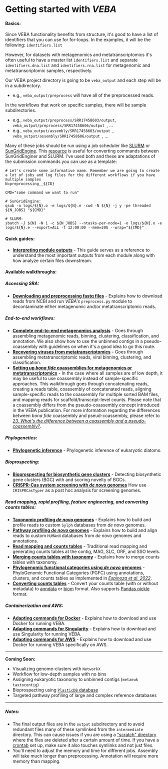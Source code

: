 # Getting started with *VEBA*

#### Basics:
Since VEBA functionality benefits from structure, it's good to have a list of identifiers that you can use for for-loops. In the examples, it will be the following: `identifiers.list`

However, for datasets with metagenomics and metatranscriptomics it's often useful to have a master list `identifiers.list` and separate `identifiers.dna.list` and `identifiers.rna.list` for metagenomic and metatranscriptomic samples, respectively. 

Our VEBA project directory is going to be `veba_output` and each step will be in a subdirectory.  

* e.g., `veba_output/preprocess` will have all of the preprocessed reads.  

In the workflows that work on specific samples, there will be sample subdirectories. 

* e.g., `veba_output/preprocess/SRR17458603/output`, `veba_output/preprocess/SRR17458606/output `, ...
* e.g., `veba_output/assembly/SRR17458603/output `, `veba_output/assembly/SRR17458606/output `, ...

Many of these jobs should be run using a job scheduler like [SLURM](https://slurm.schedmd.com/documentation.html) or [SunGridEngine](https://docs.oracle.com/cd/E19279-01/820-3257-12/n1ge.html).  This [resource](https://www.miamioh.edu/research/research-computing-support/services/hpc-cluster/sbatch-translation/) is useful for converting commands between SunGridEnginer and SLURM. I've used both and these are adaptations of the submission commands you can use as a template:

```
# Let's create some informative name. Remember we are going to create a lot of jobs and log files for the different workflows if you have multiple samples
N=preprocessing__${ID}
	
CMD="some command we want to run"
	
# SunGridEngine:
qsub -o logs/${N}.o -e logs/${N}.e -cwd -N ${N} -j y -pe threaded ${N_JOBS} "${CMD}"
	
# SLURM:
sbatch -J ${N} -N 1 -c ${N_JOBS} --ntasks-per-node=1 -o logs/${N}.o -e logs/${N}.e --export=ALL -t 12:00:00 --mem=20G --wrap="${CMD}"
```


#### Quick guides: 

* **[Interpreting module outputs](docs/interpreting_module_outputs.md)** - This guide serves as a reference to understand the most important outputs from each module along with how analyze certain files downstream.

#### Available walkthroughs:

##### Accessing SRA: 

*  **[Downloading and preprocessing fastq files](docs/download_and_preprocess_reads.md)** - Explains how to download reads from NCBI and run *VEBA's* `preprocess.py` module to decontaminate either metagenomic and/or metatranscriptomic reads.

##### End-to-end workflows:

* **[Complete end-to-end metagenomics analysis](docs/end-to-end_metagenomics.md)** - Goes through assembling metagenomic reads, binning, clustering, classification, and annotation.  We also show how to use the unbinned contigs in a pseudo-coassembly with guidelines on when it's a good idea to go this route.
* **[Recovering viruses from metatranscriptomics](docs/recovering_viruses_from_metatranscriptomics.md)** - Goes through assembling metatranscriptomic reads, viral binning, clustering, and classification.
* **[Setting up *bona fide* coassemblies for metagenomics or metatranscriptomics](docs/setting_up_coassemblies.md)** - In the case where all samples are of low depth, it may be useful to use coassembly instead of sample-specific approaches.  This walkthrough goes through concatenating reads, creating a reads table, coassembly of concatenated reads, aligning sample-specific reads to the coassembly for multiple sorted BAM files, and mapping reads for scaffold/transcript-level counts.  Please note that a coassembly differs from the pseudo-coassembly concept introduced in the VEBA publication.  For more information regarding the differences between *bona fide* coassembly and pseud-coassembly, please refer to [*23. What's the difference between a coassembly and a pseudo-coassembly?*](https://github.com/jolespin/veba/blob/main/FAQ.md#23-whats-the-difference-between-a-coassembly-and-a-pseudo-coassembly). 

##### Phylogenetics:

* **[Phylogenetic inference](docs/phylogenetic_inference.md)** - Phylogenetic inference of eukaryotic diatoms.

##### Bioprospecting:

* **[Bioprospecting for biosynthetic gene clusters](docs/bioprospecting_for_biosynthetic_gene_clusters.md)** - Detecting biosynthetic gene clusters (BGC) with and scoring novelty of BGCs.
* **[CRISPR-Cas system screening with *de novo* genomes](docs/crispr-cas_system_screening_de-novo_genomes.md)** How use `CRISPRCasTyper` as a post hoc analysis for screening genomes.

##### Read mapping, rapid profiling, feature engineering, and converting counts tables:

* **[Taxonomic profiling *de novo* genomes](docs/taxonomic_profiling_de-novo_genomes.md)** - Explains how to build and profile reads to custom `Sylph` databases from *de novo* genomes.
* **[Pathway profiling *de novo* genomes](docs/pathway_profiling_de-novo_genomes.md)** - Explains how to build and align reads to custom `HUMAnN` databases from *de novo* genomes and annotations.
* **[Read mapping and counts tables](docs/read_mapping_and_counts_tables.md)** - Traditional read mapping and generating counts tables at the contig, MAG, SLC, ORF, and SSO levels. 
* **[Merging counts tables with taxonomy](docs/merging_counts_with_taxonomy.md)** - Explains how to merge counts tables with taxonomy.
* **[Phylogenomic functional categories using *de novo* genomes](docs/phylogenomic_functional_categories.md)** - PhyloGenomic Functional Categories (PGFC) using annotations, clusters, and counts tables as implemented in [*Espinoza et al. 2022*](https://academic.oup.com/pnasnexus/article/1/5/pgac239/6762943).
* **[Converting counts tables](docs/converting_counts_tables.md)** - Convert your counts table (with or without metadata) to [anndata](https://anndata.readthedocs.io/en/latest/index.html) or [biom](https://biom-format.org/) format.  Also supports [Pandas pickle](docs/https://pandas.pydata.org/docs/reference/api/pandas.read_pickle.html) format.

##### Containerization and AWS:

* **[Adapting commands for Docker](docs/adapting_commands_for_docker.md)** - Explains how to download and use Docker for running VEBA.
* **[Adapting commands for Singularity](docs/adapting_commands_for_singularity.md)** - Explains how to download and use Singularity for running VEBA.
* **[Adapting commands for AWS](docs/adapting_commands_for_aws.md)** - Explains how to download and use Docker for running VEBA specifically on AWS.

___________________________________________

**Coming Soon:**

* Visualizing genome-clusters with `NetworkX`
* Workflow for low-depth samples with no bins
* Assigning eukaryotic taxonomy to unbinned contigs (`metaeuk taxtocontig`)
* Bioprospecting using [`PlasticDB` database](https://plasticdb.org/)
* Targeted pathway profiling of large and complex reference databases
___________________________________________

##### Notes:

* The final output files are in the `output` subdirectory and to avoid redundant files many of these symlinked from the `intermediate` directory.  This can cause issues if you are using a ["scratch" directory](https://en.wikipedia.org/wiki/Scratch_space) where the files are deleted after a certain amount of time. If you have a [crontab](https://www.man7.org/linux/man-pages/man5/crontab.5.html) set up, make sure it also touches symlinks and not just files.
* You'll need to adjust the memory and time for different jobs.  Assembly will take much longer than preprocessing.  Annotation will require more memory than mapping. 